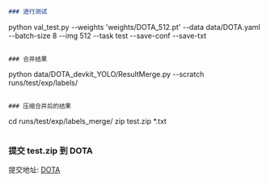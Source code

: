 

```markdown
### 进行测试
```
python val_test.py --weights 'weights/DOTA_512.pt' --data data/DOTA.yaml --batch-size 8 --img 512 --task test --save-conf --save-txt
```

### 合并结果
```
python data/DOTA_devkit_YOLO/ResultMerge.py --scratch runs/test/exp/labels/
```

### 压缩合并后的结果
```
cd runs/test/exp/labels_merge/
zip test.zip *.txt
```

```
### 提交 test.zip 到 DOTA
提交地址: [DOTA](http://bed4rs.net:8001/evaluation2/)
```
